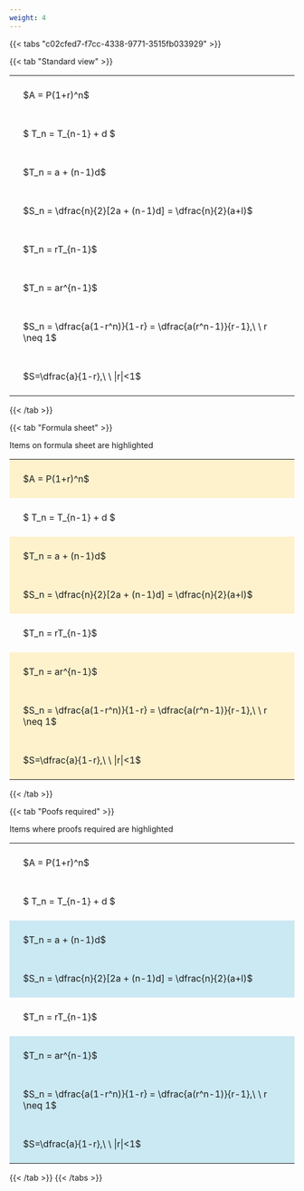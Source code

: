```yaml
---
weight: 4
---
```


{{< tabs "c02cfed7-f7cc-4338-9771-3515fb033929" >}}

{{< tab "Standard view" >}}

<style type="text/css">
#T_540aa th.col_heading {
  text-align: left;
  font-size: 1em;
}
#T_540aa td {
  text-align: left;
  font-size: 1em;
  padding: 1.5em;
}
</style>
<table id="T_540aa">
  <thead>
  </thead>
  <tbody>
    <tr>
      <td id="T_540aa_row0_col0" class="data row0 col0" >$A = P(1+r)^n$</td>
    </tr>
    <tr>
      <td id="T_540aa_row1_col0" class="data row1 col0" >$ T_n = T_{n-1} + d $</td>
    </tr>
    <tr>
      <td id="T_540aa_row2_col0" class="data row2 col0" >$T_n = a + (n-1)d$</td>
    </tr>
    <tr>
      <td id="T_540aa_row3_col0" class="data row3 col0" >$S_n = \dfrac{n}{2}[2a + (n-1)d] = \dfrac{n}{2}(a+l)$</td>
    </tr>
    <tr>
      <td id="T_540aa_row4_col0" class="data row4 col0" >$T_n = rT_{n-1}$</td>
    </tr>
    <tr>
      <td id="T_540aa_row5_col0" class="data row5 col0" >$T_n = ar^{n-1}$</td>
    </tr>
    <tr>
      <td id="T_540aa_row6_col0" class="data row6 col0" >$S_n = \dfrac{a(1-r^n)}{1-r} = \dfrac{a(r^n-1)}{r-1},\ \  r \neq 1$</td>
    </tr>
    <tr>
      <td id="T_540aa_row7_col0" class="data row7 col0" >$S=\dfrac{a}{1-r},\ \ |r|<1$</td>
    </tr>
  </tbody>
</table>
{{< /tab >}}

{{< tab "Formula sheet" >}}

Items on formula sheet are highlighted 
<br>
<style type="text/css">
#T_e1ca3 th.col_heading {
  text-align: left;
  font-size: 1em;
}
#T_e1ca3 td {
  text-align: left;
  font-size: 1em;
  padding: 1.5em;
}
#T_e1ca3_row0_col0, #T_e1ca3_row2_col0, #T_e1ca3_row3_col0, #T_e1ca3_row5_col0, #T_e1ca3_row6_col0, #T_e1ca3_row7_col0 {
  background-color: rgba(255,194,10, 0.2);
}
#T_e1ca3_row1_col0, #T_e1ca3_row4_col0 {
  background-color: rgba(0,0,0,0);
}
</style>
<table id="T_e1ca3">
  <thead>
  </thead>
  <tbody>
    <tr>
      <td id="T_e1ca3_row0_col0" class="data row0 col0" >$A = P(1+r)^n$</td>
    </tr>
    <tr>
      <td id="T_e1ca3_row1_col0" class="data row1 col0" >$ T_n = T_{n-1} + d $</td>
    </tr>
    <tr>
      <td id="T_e1ca3_row2_col0" class="data row2 col0" >$T_n = a + (n-1)d$</td>
    </tr>
    <tr>
      <td id="T_e1ca3_row3_col0" class="data row3 col0" >$S_n = \dfrac{n}{2}[2a + (n-1)d] = \dfrac{n}{2}(a+l)$</td>
    </tr>
    <tr>
      <td id="T_e1ca3_row4_col0" class="data row4 col0" >$T_n = rT_{n-1}$</td>
    </tr>
    <tr>
      <td id="T_e1ca3_row5_col0" class="data row5 col0" >$T_n = ar^{n-1}$</td>
    </tr>
    <tr>
      <td id="T_e1ca3_row6_col0" class="data row6 col0" >$S_n = \dfrac{a(1-r^n)}{1-r} = \dfrac{a(r^n-1)}{r-1},\ \  r \neq 1$</td>
    </tr>
    <tr>
      <td id="T_e1ca3_row7_col0" class="data row7 col0" >$S=\dfrac{a}{1-r},\ \ |r|<1$</td>
    </tr>
  </tbody>
</table>
{{< /tab >}}

{{< tab "Poofs required" >}}

Items where proofs required are highlighted 
<br>
<style type="text/css">
#T_70ac4 th.col_heading {
  text-align: left;
  font-size: 1em;
}
#T_70ac4 td {
  text-align: left;
  font-size: 1em;
  padding: 1.5em;
}
#T_70ac4_row0_col0, #T_70ac4_row1_col0, #T_70ac4_row4_col0 {
  background-color: rgba(0,0,0,0);
}
#T_70ac4_row2_col0, #T_70ac4_row3_col0, #T_70ac4_row5_col0, #T_70ac4_row6_col0, #T_70ac4_row7_col0 {
  background-color: rgba(0,150,200, 0.2);
}
</style>
<table id="T_70ac4">
  <thead>
  </thead>
  <tbody>
    <tr>
      <td id="T_70ac4_row0_col0" class="data row0 col0" >$A = P(1+r)^n$</td>
    </tr>
    <tr>
      <td id="T_70ac4_row1_col0" class="data row1 col0" >$ T_n = T_{n-1} + d $</td>
    </tr>
    <tr>
      <td id="T_70ac4_row2_col0" class="data row2 col0" >$T_n = a + (n-1)d$</td>
    </tr>
    <tr>
      <td id="T_70ac4_row3_col0" class="data row3 col0" >$S_n = \dfrac{n}{2}[2a + (n-1)d] = \dfrac{n}{2}(a+l)$</td>
    </tr>
    <tr>
      <td id="T_70ac4_row4_col0" class="data row4 col0" >$T_n = rT_{n-1}$</td>
    </tr>
    <tr>
      <td id="T_70ac4_row5_col0" class="data row5 col0" >$T_n = ar^{n-1}$</td>
    </tr>
    <tr>
      <td id="T_70ac4_row6_col0" class="data row6 col0" >$S_n = \dfrac{a(1-r^n)}{1-r} = \dfrac{a(r^n-1)}{r-1},\ \  r \neq 1$</td>
    </tr>
    <tr>
      <td id="T_70ac4_row7_col0" class="data row7 col0" >$S=\dfrac{a}{1-r},\ \ |r|<1$</td>
    </tr>
  </tbody>
</table>
{{< /tab >}}
{{< /tabs >}}